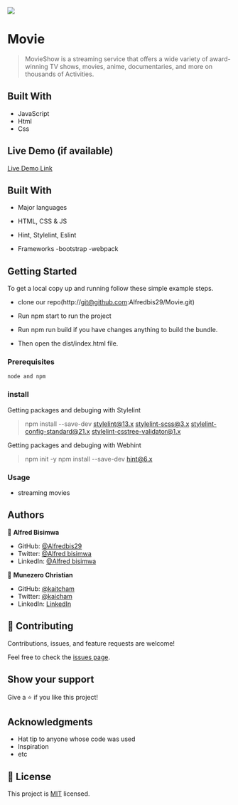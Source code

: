 ![](https://img.shields.io/badge/Microverse-blueviolet)

# Movie

>MovieShow is a streaming service that offers a wide variety of award-winning TV shows, movies, anime, documentaries, and more on thousands of Activities. 


## Built With

- JavaScript
- Html
- Css

## Live Demo (if available)

[Live Demo Link]()


## Built With

- Major languages

- HTML, CSS & JS
- Hint, Stylelint, Eslint
- Frameworks
-bootstrap
-webpack

## Getting Started

To get a local copy up and running follow these simple example steps.

- clone our repo(http://git@github.com:Alfredbis29/Movie.git)

- Run npm start to run the project
- Run npm run build if you have changes anything to build the bundle.
- Then open the dist/index.html file. 

### Prerequisites

```
node and npm
```

###  install

Getting packages and debuging with Stylelint
>npm install --save-dev stylelint@13.x stylelint-scss@3.x stylelint-config-standard@21.x stylelint-csstree-validator@1.x

Getting packages and debuging with Webhint
>npm init -y
>npm install --save-dev hint@6.x

### Usage

- streaming movies

## Authors

👤 **Alfred Bisimwa**

- GitHub: [@Alfredbis29](https://github.com/Alfredbis29/Movie)
- Twitter: [@Alfred bisimwa](https://twitter.com/AlfredBisimwa1)
- LinkedIn: [@Alfred bisimwa](https://www.linkedin.com/in/kalumuna-bisimwa-0501a81a8/)

👤 **Munezero Christian**

- GitHub: [@kaitcham](https://github.com/kaitcham)
- Twitter: [@kaicham](https://twitter.com/kaitcham)
- LinkedIn: [LinkedIn](https://www.linkedin.com/in/kaitcham/)

## 🤝 Contributing

Contributions, issues, and feature requests are welcome!

Feel free to check the [issues page](../../issues/).

## Show your support

Give a ⭐️ if you like this project!

## Acknowledgments

- Hat tip to anyone whose code was used
- Inspiration
- etc

## 📝 License

This project is [MIT](./MIT.md) licensed.
